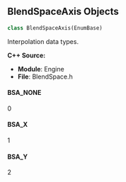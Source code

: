 ## BlendSpaceAxis Objects

```python
class BlendSpaceAxis(EnumBase)
```

Interpolation data types.

**C++ Source:**

- **Module**: Engine
- **File**: BlendSpace.h

<a id="unreal.BlendSpaceAxis.BSA_NONE"></a>

#### BSA_NONE

0

<a id="unreal.BlendSpaceAxis.BSA_X"></a>

#### BSA_X

1

<a id="unreal.BlendSpaceAxis.BSA_Y"></a>

#### BSA_Y

2

<a id="unreal.ReflectionSourceType"></a>